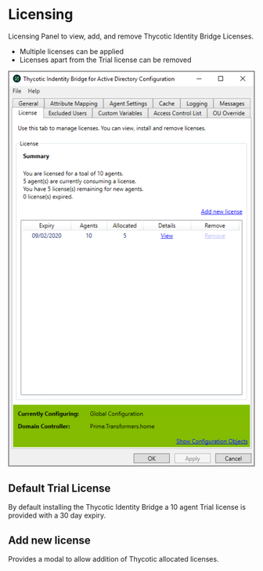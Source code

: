 [title]: # (Licensing)
[tags]: # (panel)
[priority]: # (6)
# Licensing

Licensing Panel to view, add, and remove Thycotic Identity Bridge Licenses.

* Multiple licenses can be applied
* Licenses apart from the Trial license can be removed

![licensing](../images/licensing.png "Licensing tab of the Bridge Configuration tool")

## Default Trial License

By default installing the Thycotic Identity Bridge a 10 agent Trial license is provided with a 30 day expiry.

## Add new license

Provides a modal to allow addition of Thycotic allocated licenses.
